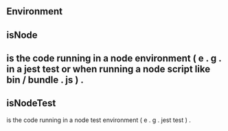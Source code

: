 #
#
Environment
-
isNode
-
is
the
code
running
in
a
node
environment
(
e
.
g
.
in
a
jest
test
or
when
running
a
node
script
like
bin
/
bundle
.
js
)
.
-
isNodeTest
-
is
the
code
running
in
a
node
test
environment
(
e
.
g
.
jest
test
)
.

